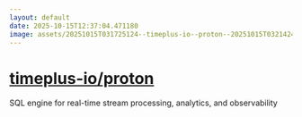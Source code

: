 ```yaml
---
layout: default
date: 2025-10-15T12:37:04.471180
image: assets/20251015T031725124--timeplus-io--proton--20251015T032142492--cropped.png
---
```


# [timeplus-io/proton](https://github.com/timeplus-io/proton)

SQL engine for real-time stream processing, analytics, and observability
